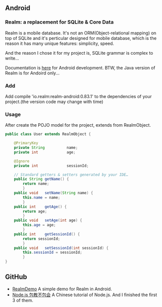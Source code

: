 ## Android

### Realm: a replacement for SQLite & Core Data

Realm is a mobile database. It's not an ORM(Object-relational mapping) on top of SQLite and it's perticular designed for mobile database, which is the reason it has many unique features: simplicity, speed.

And the reason I chose it for my project is, SQLite grammar is complex to write...

Documentation is [here](https://realm.io/docs/java/latest/) for Android development. BTW, the Java version of Realm is for Andoird only...

### Add

Add compile 'io.realm:realm-android:0.83.1' to the dependencies of your project.(the version code may change with time)
 
### Usage

After create the POJO model for the project, extends from RealmObject.

``` Java
public class User extends RealmObject {

    @PrimaryKey
    private String          name;
    private int             age;

    @Ignore
    private int             sessionId;

    // Standard getters & setters generated by your IDE…
    public String getName() { 
    	return name; 
    	}
    public void   setName(String name) { 
    	this.name = name; 
    	}
    public int    getAge() { 
    	return age; 
    	}
    public void   setAge(int age) { 
    	this.age = age; 
    	}
    public int    getSessionId() { 
    	return sessionId; 
    	}
    public void   setSessionId(int sessionId) { 
    	this.sessionId = sessionId; 
    	}
}
```

## GitHub 

- [RealmDemo](https://github.com/agonist/RealmDemo) A simple demo for Realm in Android.
- [Node.js 包教不包会](https://github.com/alsotang/node-lessons) A Chinese tutorial of Node.js. And I finished the first 3 of them.

